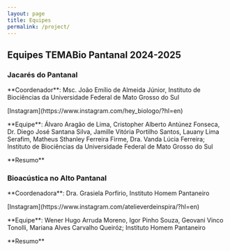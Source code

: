 ```yaml
---
layout: page
title: Equipes
permalink: /project/
---
```

<h2>Equipes TEMABio Pantanal 2024-2025</h2>

<h3>Jacarés do Pantanal</h3>

<p>**Coordenador**: Msc. João Emílio de Almeida Júnior, Instituto de Biociências da Universidade Federal de Mato Grosso do Sul</p>
<p> [Instagram](https://www.instagram.com/hey_biologo/?hl=en)</p>
<p>**Equipe**: Álvaro Aragão de Lima, Cristopher Alberto Antúnez Fonseca, Dr. Diego José Santana Silva, Jamille Vitória Portilho Santos, Lauany Lima Serafim, Matheus Sthanley Ferreira Firme, Dra. Vanda Lúcia Ferreira; Instituto de Biociências da Universidade Federal de Mato Grosso do Sul</p>
<p>**Resumo**<p/>

<h3>Bioacústica no Alto Pantanal</h3>

<p>**Coordenadora**: Dra. Grasiela Porfirio, Instituto Homem Pantaneiro</p>
<p> [Instagram](https://www.instagram.com/atelieverdeinspira/?hl=en)</p>
<p>**Equipe**: Wener Hugo Arruda Moreno, Igor Pinho Souza, Geovani Vinco Tonolli, Mariana Alves Carvalho Queiróz; Instituto Homem Pantaneiro</p>
<p>**Resumo**</p>
